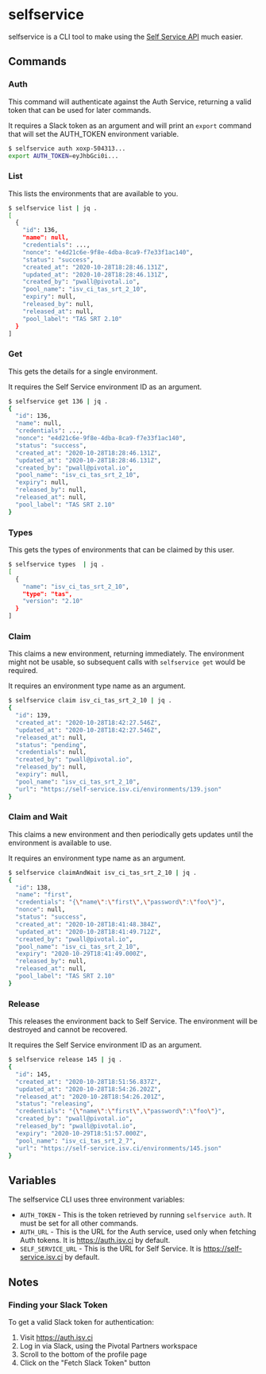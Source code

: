 # selfservice

selfservice is a CLI tool to make using the [Self Service API](https://self-service.isv.ci/api) much easier.

## Commands

### Auth
This command will authenticate against the Auth Service, returning a valid token that can be used for later commands.

It requires a Slack token as an argument and will print an `export` command that will set the AUTH_TOKEN environment variable.

```bash
$ selfservice auth xoxp-504313...
export AUTH_TOKEN=eyJhbGci0i...
```

### List

This lists the environments that are available to you.

```bash
$ selfservice list | jq .
[
  {
    "id": 136,
    "name": null,
    "credentials": ...,
    "nonce": "e4d21c6e-9f8e-4dba-8ca9-f7e33f1ac140",
    "status": "success",
    "created_at": "2020-10-28T18:28:46.131Z",
    "updated_at": "2020-10-28T18:28:46.131Z",
    "created_by": "pwall@pivotal.io",
    "pool_name": "isv_ci_tas_srt_2_10",
    "expiry": null,
    "released_by": null,
    "released_at": null,
    "pool_label": "TAS SRT 2.10"
  }
]
```

### Get

This gets the details for a single environment.

It requires the Self Service environment ID as an argument.

```bash
$ selfservice get 136 | jq .
{
  "id": 136,
  "name": null,
  "credentials": ...,
  "nonce": "e4d21c6e-9f8e-4dba-8ca9-f7e33f1ac140",
  "status": "success",
  "created_at": "2020-10-28T18:28:46.131Z",
  "updated_at": "2020-10-28T18:28:46.131Z",
  "created_by": "pwall@pivotal.io",
  "pool_name": "isv_ci_tas_srt_2_10",
  "expiry": null,
  "released_by": null,
  "released_at": null,
  "pool_label": "TAS SRT 2.10"
}
```

### Types

This gets the types of environments that can be claimed by this user.

```bash
$ selfservice types  | jq .
[
  {
    "name": "isv_ci_tas_srt_2_10",
    "type": "tas",
    "version": "2.10"
  }
]
```

### Claim

This claims a new environment, returning immediately. The environment might not be usable, so subsequent calls with `selfservice get` would be required.

It requires an environment type name as an argument.

```bash
$ selfservice claim isv_ci_tas_srt_2_10 | jq .
{
  "id": 139,
  "created_at": "2020-10-28T18:42:27.546Z",
  "updated_at": "2020-10-28T18:42:27.546Z",
  "released_at": null,
  "status": "pending",
  "credentials": null,
  "created_by": "pwall@pivotal.io",
  "released_by": null,
  "expiry": null,
  "pool_name": "isv_ci_tas_srt_2_10",
  "url": "https://self-service.isv.ci/environments/139.json"
}
```

### Claim and Wait

This claims a new environment and then periodically gets updates until the environment is available to use.

It requires an environment type name as an argument.

```bash
$ selfservice claimAndWait isv_ci_tas_srt_2_10 | jq .
{
  "id": 138,
  "name": "first",
  "credentials": "{\"name\":\"first\",\"password\":\"foo\"}",
  "nonce": null,
  "status": "success",
  "created_at": "2020-10-28T18:41:48.384Z",
  "updated_at": "2020-10-28T18:41:49.712Z",
  "created_by": "pwall@pivotal.io",
  "pool_name": "isv_ci_tas_srt_2_10",
  "expiry": "2020-10-29T18:41:49.000Z",
  "released_by": null,
  "released_at": null,
  "pool_label": "TAS SRT 2.10"
}
```

### Release

This releases the environment back to Self Service. The environment will be destroyed and cannot be recovered.

It requires the Self Service environment ID as an argument.

```bash
$ selfservice release 145 | jq .
{
  "id": 145,
  "created_at": "2020-10-28T18:51:56.837Z",
  "updated_at": "2020-10-28T18:54:26.202Z",
  "released_at": "2020-10-28T18:54:26.201Z",
  "status": "releasing",
  "credentials": "{\"name\":\"first\",\"password\":\"foo\"}",
  "created_by": "pwall@pivotal.io",
  "released_by": "pwall@pivotal.io",
  "expiry": "2020-10-29T18:51:57.000Z",
  "pool_name": "isv_ci_tas_srt_2_7",
  "url": "https://self-service.isv.ci/environments/145.json"
}
```

## Variables

The selfservice CLI uses three environment variables:

* `AUTH_TOKEN` - This is the token retrieved by running `selfservice auth`. It must be set for all other commands.
* `AUTH_URL` - This is the URL for the Auth service, used only when fetching Auth tokens. It is https://auth.isv.ci by default.
* `SELF_SERVICE_URL` - This is the URL for Self Service. It is https://self-service.isv.ci by default.

## Notes

### Finding your Slack Token

To get a valid Slack token for authentication:

1. Visit https://auth.isv.ci
1. Log in via Slack, using the Pivotal Partners workspace
1. Scroll to the bottom of the profile page
1. Click on the "Fetch Slack Token" button

